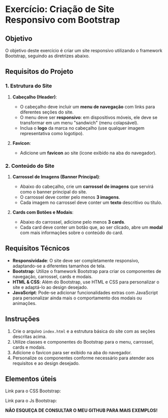 # Exercício: Criação de Site Responsivo com Bootstrap

## Objetivo
O objetivo deste exercício é criar um site responsivo utilizando o framework Bootstrap, seguindo as diretrizes abaixo. 

## Requisitos do Projeto

### 1. Estrutura do Site

1. **Cabeçalho (Header)**:
   - O cabeçalho deve incluir um **menu de navegação** com links para diferentes seções do site.
   - O menu deve ser **responsivo**: em dispositivos móveis, ele deve se transformar em um menu "sandwich" (menu colapsável).
   - Inclua o **logo** da marca no cabeçalho (use qualquer imagem representativa como logotipo).

2. **Favicon**:
   - Adicione um **favicon** ao site (ícone exibido na aba do navegador).

### 2. Conteúdo do Site

1. **Carrossel de Imagens (Banner Principal)**:
   - Abaixo do cabeçalho, crie um **carrossel de imagens** que servirá como o banner principal do site.
   - O carrossel deve conter pelo menos **3 imagens**.
   - Cada imagem no carrossel deve conter um **texto** descritivo ou título.

2. **Cards com Botões e Modais**:
   - Abaixo do carrossel, adicione pelo menos **3 cards**.
   - Cada card deve conter um botão que, ao ser clicado, abre um **modal** com mais informações sobre o conteúdo do card.

## Requisitos Técnicos

- **Responsividade**: O site deve ser completamente responsivo, adaptando-se a diferentes tamanhos de tela.
- **Bootstrap**: Utilize o framework Bootstrap para criar os componentes de navegação, carrossel, cards e modais.
- **HTML & CSS**: Além do Bootstrap, use HTML e CSS para personalizar o site e adaptá-lo ao design desejado.
- **JavaScript**: Pode-se adicionar funcionalidades extras com JavaScript para personalizar ainda mais o comportamento dos modais ou animações.

## Instruções

1. Crie o arquivo `index.html` e a estrutura básica do site com as seções descritas acima.
2. Utilize classes e componentes do Bootstrap para o menu, carrossel, cards e modais.
3. Adicione o favicon para ser exibido na aba do navegador.
4. Personalize os componentes conforme necessário para atender aos requisitos e ao design desejado.

## Elementos úteis
Link para o CSS Bootstrap: <link href="https://cdn.jsdelivr.net/npm/bootstrap@5.3.0/dist/css/bootstrap.min.css" rel="stylesheet">

Link para o Js Bootstrap: <script src="https://cdn.jsdelivr.net/npm/bootstrap@5.3.0/dist/js/bootstrap.bundle.min.js"></script>

**NÃO ESQUEÇA DE CONSULTAR O MEU GITHUB PARA MAIS EXEMPLOS!**

